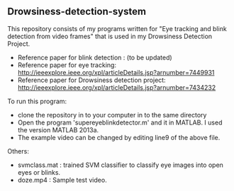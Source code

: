 Drowsiness-detection-system
---------------------------
This repository consists of my programs written for "Eye tracking and blink detection from video frames" that is used in my Drowsiness Detection Project.

- Reference paper for blink detection : (to be updated)
- Reference paper for eye tracking: http://ieeexplore.ieee.org/xpl/articleDetails.jsp?arnumber=7449931
- Reference paper for Drowsiness detection project: http://ieeexplore.ieee.org/xpl/articleDetails.jsp?arnumber=7434232

To run this program:
- clone the repository in to your computer in to the same directory
- Open the program 'supereyeblinkdetector.m' and it in MATLAB. I used the version MATLAB 2013a.
- The example video can be changed by editing line9 of the above file.

Others:
- svmclass.mat : trained SVM classifier to classify eye images into open eyes or blinks.
- doze.mp4 : Sample test video.




